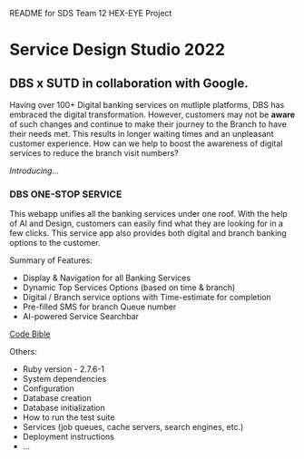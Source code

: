 README for SDS Team 12 HEX-EYE Project

# Service Design Studio 2022

## DBS x SUTD in collaboration with Google.

Having over 100+ Digital banking services on mutliple platforms, DBS has embraced the digital transformation. However, customers may not be **aware** of such changes and continue to make their journey to the Branch to have their needs met. This results in longer waiting times and an unpleasant customer experience. How can we help to boost the awareness of digital services to reduce the branch visit numbers?

*Introducing...*
### DBS ONE-STOP SERVICE
This webapp unifies all the banking services under one roof. With the help of AI and Design, customers can easily find what they are looking for in a few clicks. This service app also provides both digital and branch banking options to the customer.

Summary of Features:

* Display & Navigation for all Banking Services
* Dynamic Top Services Options (based on time & branch)
* Digital / Branch service options with Time-estimate for completion
* Pre-filled SMS for branch Queue number
* AI-powered Service Searchbar

[Code Bible](https://github.com/Service-Design-Studio/final-project-hex-eye-team-12/blob/main/codebible.md)

Others:

* Ruby version - 2.7.6-1
* System dependencies
* Configuration
* Database creation
* Database initialization
* How to run the test suite
* Services (job queues, cache servers, search engines, etc.)
* Deployment instructions
* ...

